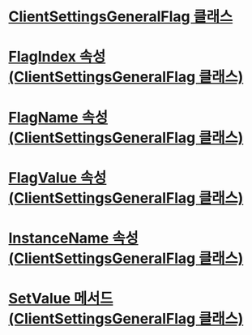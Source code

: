 # [ClientSettingsGeneralFlag 클래스](clientsettingsgeneralflag-class.md)
# [FlagIndex 속성(ClientSettingsGeneralFlag 클래스)](flagindex-property-clientsettingsgeneralflag-class.md)
# [FlagName 속성(ClientSettingsGeneralFlag 클래스)](flagname-property-clientsettingsgeneralflag-class.md)
# [FlagValue 속성(ClientSettingsGeneralFlag 클래스)](flagvalue-property-clientsettingsgeneralflag-class.md)
# [InstanceName 속성(ClientSettingsGeneralFlag 클래스)](instancename-property-clientsettingsgeneralflag-class.md)
# [SetValue 메서드(ClientSettingsGeneralFlag 클래스)](setvalue-method-clientsettingsgeneralflag-class.md)
